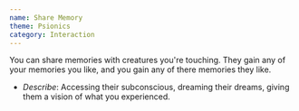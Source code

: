 ```yaml
---
name: Share Memory
theme: Psionics
category: Interaction
---
```


You can share memories with creatures you're touching. They gain any of your memories you like, and you gain any of there memories they like. 

* *Describe*: Accessing their subconscious, dreaming their dreams, giving them a vision of what you experienced.